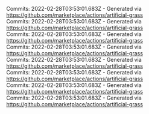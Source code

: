 Commits: 2022-02-28T03:53:01.683Z - Generated via https://github.com/marketplace/actions/artificial-grass
<br>
Commits: 2022-02-28T03:53:01.683Z - Generated via https://github.com/marketplace/actions/artificial-grass
<br>
Commits: 2022-02-28T03:53:01.683Z - Generated via https://github.com/marketplace/actions/artificial-grass
<br>
Commits: 2022-02-28T03:53:01.683Z - Generated via https://github.com/marketplace/actions/artificial-grass
<br>
Commits: 2022-02-28T03:53:01.683Z - Generated via https://github.com/marketplace/actions/artificial-grass
<br>
Commits: 2022-02-28T03:53:01.683Z - Generated via https://github.com/marketplace/actions/artificial-grass
<br>
Commits: 2022-02-28T03:53:01.683Z - Generated via https://github.com/marketplace/actions/artificial-grass
<br>
Commits: 2022-02-28T03:53:01.683Z - Generated via https://github.com/marketplace/actions/artificial-grass
<br>
